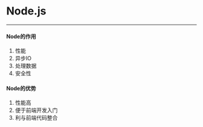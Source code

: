 # Node.js 
******
#### Node的作用 
1. 性能 
2. 异步IO 
3. 处理数据 
4. 安全性 


#### Node的优势 
1. 性能高 
2. 便于前端开发入门 
3. 利与前端代码整合
